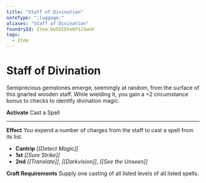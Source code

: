 ```yaml
---
title: "Staff of Divination"
noteType: ":luggage:"
aliases: "Staff of Divination"
foundryId: Item.bU5UIEho6P1J3woV
tags:
  - Item
---
```


# Staff of Divination

Semiprecious gemstones emerge, seemingly at random, from the surface of this gnarled wooden staff. While wielding it, you gain a +2 circumstance bonus to checks to identify divination magic.

**Activate** Cast a Spell

* * *

**Effect** You expend a number of charges from the staff to cast a spell from its list.

*   **Cantrip** _[[Detect Magic]]_
*   **1st** _[[Sure Strike]]_
*   **2nd** _[[Translate]]_, _[[Darkvision]]_, _[[See the Unseen]]_

**Craft Requirements** Supply one casting of all listed levels of all listed spells.
